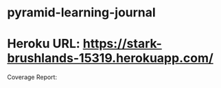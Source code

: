 # pyramid-learning-journal

# Heroku URL: https://stark-brushlands-15319.herokuapp.com/

Coverage Report: